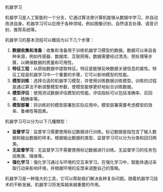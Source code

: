 机器学习

机器学习是人工智能的一个分支，它通过算法使计算机能够从数据中学习，并自动改进自身。机器学习可以应用于各种领域，例如图像识别、自然语言处理、语音识别、推荐系统等。

机器学习的基本流程可以概括为以下几个步骤：

1. **数据收集和准备**：收集和准备用于训练机器学习模型的数据。数据可以来自各种来源，例如传感器、数据库、互联网等。数据需要经过清洗、预处理等步骤，以确保数据的质量和可用性。
2. **特征工程**：从原始数据中提取特征。特征是能够反映数据关键信息的属性。特征工程是机器学习中一个重要的步骤，它可以影响模型的性能。
3. **模型训练**：选择合适的机器学习模型，并使用训练数据训练模型。训练的过程是通过算法不断调整模型参数，使模型能够更好地拟合训练数据。
4. **模型评估**：使用测试数据评估模型的性能。评估指标可以包括准确率、召回率、精确率等。
5. **模型部署**：将训练好的模型部署到实际应用中。模型部署需要考虑模型的效率、鲁棒性等因素。

机器学习可以分为以下几種類型：

* **监督学习**：监督学习需要使用标记数据进行训练。标记数据是指包含了输入数据和输出数据的样本。根据输出数据的类型，监督学习可以分为分类和回归两类。
* **无监督学习**：无监督学习不需要使用标记数据进行训练。无监督学习的任务包括聚类、降维等。
* **强化学习**：强化学习通过与环境的交互来学习。在强化学习中，智能体通过采取行动来影响环境，并根据环境的反馈来调整自己的策略。

机器学习是一种强大的工具，它可以帮助我们解决各种复杂问题。随着机器学习技术的不断发展，机器学习将发挥越来越重要的作用。